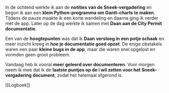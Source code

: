 In de ochtend werkte ik aan de **notities van de Sneek-vergadering** en begon ik aan een **klein Python-programma om Gantt-charts te maken**. Tijdens de pauze maakte ik een korte wandeling en daarna ging ik verder met de app. Later op de dag werkte ik samen met **Daan aan de City Permit documentatie**.

Een van de **hoogtepunten** was dat ik **Daan versloeg in een potje schaak** en meer inzicht kreeg in **hoe je documentatie goed opzet**. De enige obstakels waren een paar **kleine bugs in de app**, maar die waren snel opgelost en vormden geen groot probleem.

Vandaag heb ik vooral **meer geleerd over documenteren**. Voor morgen neem ik mee dat ik de **laatste puntjes op de i wil zetten voor het Sneek-vergadering document**, zodat het helemaal afgerond is.


[[Logboek]]


